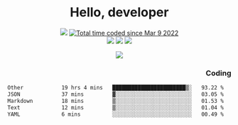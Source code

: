 # <div align='center' >Hello, developer</div>

<div align='center'>
  <a ><img src="https://img.shields.io/badge/dynamic/json?url=https%3A%2F%2Fapi.swo.moe%2Fstats%2Fgithub%2FFree-Aaron-Li&query=count&color=181717&label=GitHub&labelColor=282c34&logo=github&suffix=+follows&cacheSeconds=3600"></a>
  <a href="https://wakatime.com/@fe40087f-8eae-48dc-9950-ad0633db1591"><img src="https://wakatime.com/badge/user/fe40087f-8eae-48dc-9950-ad0633db1591.svg" alt="Total time coded since Mar 9 2022" /></a>
</div>
<div align='center'>
  <a><img src="https://img.shields.io/badge/C%2FC%2B%2B%20-%20%2375664D"></a>
  <a><img src="https://img.shields.io/badge/Kotlin%20-%20%2375664D"></a>
  <a><img src="https://img.shields.io/badge/JavaScript%20-%20%2375664D"></a>
</div>

<p align="center">
  <img src="https://readme-typing-svg.demolab.com/?lines=你好!+开发者;Hello!+ developer&font=Fira%20Code&center=true&width=380&height=50&duration=4000&pause=1000">
</p>


<div align='right'>
  <h3>Coding</h3>
</div>

<!--START_SECTION:waka-->

```txt
Other            19 hrs 4 mins   ███████████████████████▒░   93.22 %
JSON             37 mins         ▓░░░░░░░░░░░░░░░░░░░░░░░░   03.05 %
Markdown         18 mins         ▒░░░░░░░░░░░░░░░░░░░░░░░░   01.53 %
Text             12 mins         ▒░░░░░░░░░░░░░░░░░░░░░░░░   01.04 %
YAML             6 mins          ░░░░░░░░░░░░░░░░░░░░░░░░░   00.49 %
```

<!--END_SECTION:waka-->




